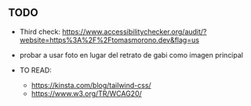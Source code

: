 ## TODO

- Third check: https://www.accessibilitychecker.org/audit/?website=https%3A%2F%2Ftomasmorono.dev&flag=us
- probar a usar foto en lugar del retrato de gabi como imagen principal

- TO READ:
  - https://kinsta.com/blog/tailwind-css/
  - https://www.w3.org/TR/WCAG20/
